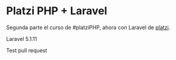 # Platzi PHP + Laravel

Segunda parte el curso de #platziPHP, ahora con Laravel de [platzi](http://platzi.com).

Laravel 5.1.11

Test pull request
